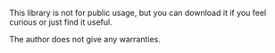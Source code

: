 This library is not for public usage, but you can download it if you feel curious or just find it useful.

The author does not give any warranties.